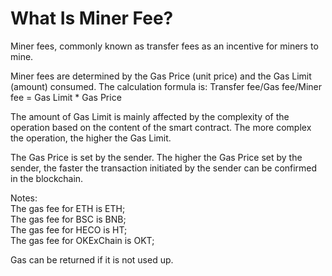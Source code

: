 # What Is Miner Fee?

Miner fees, commonly known as transfer fees as an incentive for miners to mine.

Miner fees are determined by the Gas Price \(unit price\) and the Gas Limit \(amount\) consumed. The calculation formula is: Transfer fee/Gas fee/Miner fee = Gas Limit \* Gas Price

The amount of Gas Limit is mainly affected by the complexity of the operation based on the content of the smart contract. The more complex the operation, the higher the Gas Limit.

The Gas Price is set by the sender. The higher the Gas Price set by the sender, the faster the transaction initiated by the sender can be confirmed in the blockchain.

Notes:  
The gas fee for ETH is ETH;  
The gas fee for BSC is BNB;  
The gas fee for HECO is HT;  
The gas fee for OKExChain is OKT;

Gas can be returned if it is not used up.


